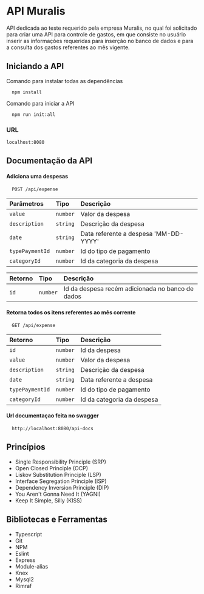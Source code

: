 # API Muralis

API dedicada ao teste requerido pela empresa Muralis, no qual foi solicitado para criar uma API para controle de gastos, em que consiste no usuário inserir as informações requeridas para inserção no banco de dados e para a consulta dos gastos referentes ao mês vigente.

## Iniciando a API

Comando para instalar todas as dependências
```
  npm install
```

Comando para iniciar a API
```
  npm run init:all
```

### URL
```
localhost:8080
```

## Documentação da API

#### Adiciona uma despesas

```http
  POST /api/expense
```

| Parâmetros   | Tipo       | Descrição                           |
| :---------- | :--------- | :---------------------------------- |
| `value` | `number` | Valor da despesa |
| `description` | `string` | Descrição da despesa |
| `date` | `string` | Data referente a despesa 'MM-DD-YYYY' |
| `typePaymentId` | `number` | Id do tipo de pagamento |
| `categoryId` | `number` | Id da categoria da despesa |

| Retorno   | Tipo       | Descrição                           |
| :---------- | :--------- | :---------------------------------- |
| `id` | `number` | Id da despesa recém adicionada no banco de dados |


#### Retorna todos os itens referentes ao mês corrente

```http
  GET /api/expense
```

| Retorno  | Tipo       | Descrição                                   |
| :---------- | :--------- | :------------------------------------------ |
| `id`      | `number` | Id da despesa |
| `value` | `number` | Valor da despesa |
| `description` | `string` | Descrição da despesa |
| `date` | `string` | Data referente a despesa |
| `typePaymentId` | `number` | Id do tipo de pagamento |
| `categoryId` | `number` | Id da categoria da despesa |


#### Url documentaçao feita no swagger

```http
  http://localhost:8080/api-docs
```
## Princípios

* Single Responsibility Principle (SRP)
* Open Closed Principle (OCP)
* Liskov Substitution Principle (LSP)
* Interface Segregation Principle (ISP)
* Dependency Inversion Principle (DIP)
* You Aren't Gonna Need It (YAGNI)
* Keep It Simple, Silly (KISS)

## Bibliotecas e Ferramentas

* Typescript
* Git
* NPM
* Eslint
* Express
* Module-alias
* Knex
* Mysql2
* Rimraf
